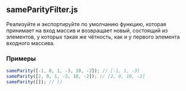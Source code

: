 ## sameParityFilter.js

Реализуйте и экспортируйте по умолчанию функцию, которая принимает на вход массив и возвращает новый, состоящий из элементов, у которых такая же чётность, как и у первого элемента входного массива.

### Примеры

```js
sameParity([-1, 0, 1, -3, 10, -2]); // [-1, 1, -3]
sameParity([2, 0, 1, -3, 10, -2]); // [2, 0, 10, -2]
sameParity([]); // ()
```
